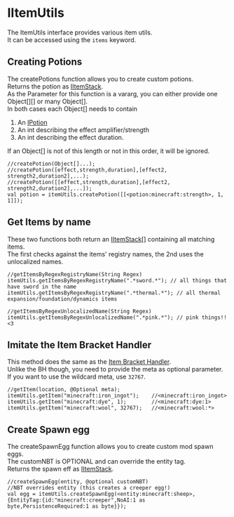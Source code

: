 # IItemUtils

The ItemUtils interface provides various item utils.  
It can be accessed using the `items` keyword.

## Creating Potions
The createPotions function allows you to create custom potions.  
Returns the potion as [IItemStack](/Vanilla/Items/IItemStack/).  
As the Parameter for this function is a vararg, you can either provide one Object[][] or many Object[].  
In both cases each Object[] needs to contain

1. An [IPotion](/Vanilla/Potions/IPotion/)
2. An int describing the effect amplifier/strength
3. An int describing the effect duration.  

If an Object[] is not of this length or not in this order, it will be ignored.

```zenscript
//createPotion(Object[]...);
//createPotion([effect,strength,duration],[effect2, strength2,duration2],...);
//createPotion([[effect,strength,duration],[effect2, strength2,duration2],...]);
val potion = itemUtils.createPotion([[<potion:minecraft:strength>, 1, 1]]);
```

## Get Items by name
These two functions both return an [IItemStack](/Vanilla/Items/IItemStack/)[] containing all matching items.  
The first checks against the items' registry names, the 2nd uses the unlocalized names.

```zenscript
//getItemsByRegexRegistryName(String Regex)
itemUtils.getItemsByRegexRegistryName(".*sword.*"); // all things that have sword in the name
itemUtils.getItemsByRegexRegistryName(".*thermal.*"); // all thermal expansion/foundation/dynamics items

//getItemsByRegexUnlocalizedName(String Regex)
itemUtils.getItemsByRegexUnlocalizedName(".*pink.*"); // pink things!! <3
```

## Imitate the Item Bracket Handler
This method does the same as the [Item Bracket Handler](/Vanilla/Brackets/Bracket_Item/).  
Unlike the BH though, you need to provide the meta as optional parameter.  
If you want to use the wildcard meta, use `32767`.
```
//getItem(location, @Optional meta);
itemUtils.getItem("minecraft:iron_ingot");    //<minecraft:iron_ingot>
itemUtils.getItem("minecraft:dye", 1);        //<minecraft:dye:1>
itemUtils.getItem("minecraft:wool", 32767);   //<minecraft:wool:*>
```


## Create Spawn egg
The createSpawnEgg function allows you to create custom mod spawn eggs.  
The customNBT is OPTIONAL and can override the entity tag.  
Returns the spawn eff as [IItemStack](/Vanilla/Items/IItemStack/).

```zenscript
//createSpawnEgg(entity, @optional customNBT)
//NBT overrides entity (this creates a creeper egg!)
val egg = itemUtils.createSpawnEgg(<entity:minecraft:sheep>, {EntityTag:{id:"minecraft:creeper",NoAI:1 as byte,PersistenceRequired:1 as byte}});
```
